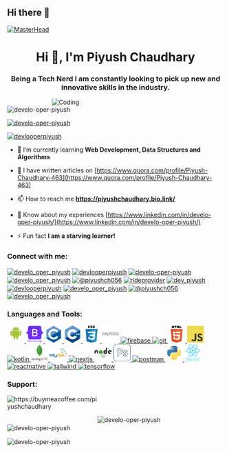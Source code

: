 ## Hi there 👋
[![MasterHead](https://user-images.githubusercontent.com/106918656/209438619-25091cdf-a126-4e95-a24c-5efdf8057606.gif)](https://rishavchanda.io)

<h1 align="center">Hi 👋, I'm Piyush Chaudhary</h1>
<h3 align="center">Being a Tech Nerd I am constantly looking to pick up new and innovative skills in the industry.</h3>
<img align="right" alt="Coding" width="400" src="https://media1.tenor.com/m/3AQDvhSiPpMAAAAC/dog-hacker.gif">

<p align="left"> <img src="https://komarev.com/ghpvc/?username=develo-oper-piyush&label=Profile%20views&color=0e75b6&style=flat" alt="develo-oper-piyush" /> </p>

<p align="left"> <a href="https://github.com/ryo-ma/github-profile-trophy"><img src="https://github-profile-trophy.vercel.app/?username=develo-oper-piyush" alt="develo-oper-piyush" /></a> </p>

<p align="left"> <a href="https://twitter.com/devlooperpiyush" target="blank"><img src="https://img.shields.io/twitter/follow/devlooperpiyush?logo=twitter&style=for-the-badge" alt="devlooperpiyush" /></a> </p>

- 🌱 I’m currently learning **Web Development, Data Structures and Algorithms**

- 📝 I have written articles on [https://www.quora.com/profile/Piyush-Chaudhary-463](https://www.quora.com/profile/Piyush-Chaudhary-463)

- 📫 How to reach me **https://piyushchaudhary.bio.link/**

- 📄 Know about my experiences [https://www.linkedin.com/in/develo-oper-piyush/](https://www.linkedin.com/in/develo-oper-piyush/)

- ⚡ Fun fact **I am a starving learner!**

<h3 align="left">Connect with me:</h3>
<p align="left">
<a href="https://dev.to/develo_oper_piyush" target="blank"><img align="center" src="https://raw.githubusercontent.com/rahuldkjain/github-profile-readme-generator/master/src/images/icons/Social/devto.svg" alt="develo_oper_piyush" height="30" width="40" /></a>
<a href="https://twitter.com/devlooperpiyush" target="blank"><img align="center" src="https://raw.githubusercontent.com/rahuldkjain/github-profile-readme-generator/master/src/images/icons/Social/twitter.svg" alt="devlooperpiyush" height="30" width="40" /></a>
<a href="https://linkedin.com/in/develo-oper-piyush" target="blank"><img align="center" src="https://raw.githubusercontent.com/rahuldkjain/github-profile-readme-generator/master/src/images/icons/Social/linked-in-alt.svg" alt="develo-oper-piyush" height="30" width="40" /></a>
<a href="https://instagram.com/develo_oper_piyush" target="blank"><img align="center" src="https://raw.githubusercontent.com/rahuldkjain/github-profile-readme-generator/master/src/images/icons/Social/instagram.svg" alt="develo_oper_piyush" height="30" width="40" /></a>
<a href="https://medium.com/@piyushch056" target="blank"><img align="center" src="https://raw.githubusercontent.com/rahuldkjain/github-profile-readme-generator/master/src/images/icons/Social/medium.svg" alt="@piyushch056" height="30" width="40" /></a>
<a href="https://www.youtube.com/c/rideprovider" target="blank"><img align="center" src="https://raw.githubusercontent.com/rahuldkjain/github-profile-readme-generator/master/src/images/icons/Social/youtube.svg" alt="rideprovider" height="30" width="40" /></a>
<a href="https://www.codechef.com/users/dev_piyush" target="blank"><img align="center" src="https://cdn.jsdelivr.net/npm/simple-icons@3.1.0/icons/codechef.svg" alt="dev_piyush" height="30" width="40" /></a>
<a href="https://www.hackerrank.com/devlooperpiyush" target="blank"><img align="center" src="https://raw.githubusercontent.com/rahuldkjain/github-profile-readme-generator/master/src/images/icons/Social/hackerrank.svg" alt="devlooperpiyush" height="30" width="40" /></a>
<a href="https://www.leetcode.com/develo_oper_piyush" target="blank"><img align="center" src="https://raw.githubusercontent.com/rahuldkjain/github-profile-readme-generator/master/src/images/icons/Social/leet-code.svg" alt="develo_oper_piyush" height="30" width="40" /></a>
<a href="https://www.hackerearth.com/@piyushch056" target="blank"><img align="center" src="https://raw.githubusercontent.com/rahuldkjain/github-profile-readme-generator/master/src/images/icons/Social/hackerearth.svg" alt="@piyushch056" height="30" width="40" /></a>
<a href="https://auth.geeksforgeeks.org/user/develo_oper_piyush" target="blank"><img align="center" src="https://raw.githubusercontent.com/rahuldkjain/github-profile-readme-generator/master/src/images/icons/Social/geeks-for-geeks.svg" alt="develo_oper_piyush" height="30" width="40" /></a>
</p>

<h3 align="left">Languages and Tools:</h3>
<p align="left"> <a href="https://developer.android.com" target="_blank" rel="noreferrer"> <img src="https://raw.githubusercontent.com/devicons/devicon/master/icons/android/android-original-wordmark.svg" alt="android" width="40" height="40"/> </a> <a href="https://getbootstrap.com" target="_blank" rel="noreferrer"> <img src="https://raw.githubusercontent.com/devicons/devicon/master/icons/bootstrap/bootstrap-plain-wordmark.svg" alt="bootstrap" width="40" height="40"/> </a> <a href="https://www.cprogramming.com/" target="_blank" rel="noreferrer"> <img src="https://raw.githubusercontent.com/devicons/devicon/master/icons/c/c-original.svg" alt="c" width="40" height="40"/> </a> <a href="https://www.w3schools.com/cpp/" target="_blank" rel="noreferrer"> <img src="https://raw.githubusercontent.com/devicons/devicon/master/icons/cplusplus/cplusplus-original.svg" alt="cplusplus" width="40" height="40"/> </a> <a href="https://www.w3schools.com/css/" target="_blank" rel="noreferrer"> <img src="https://raw.githubusercontent.com/devicons/devicon/master/icons/css3/css3-original-wordmark.svg" alt="css3" width="40" height="40"/> </a> <a href="https://expressjs.com" target="_blank" rel="noreferrer"> <img src="https://raw.githubusercontent.com/devicons/devicon/master/icons/express/express-original-wordmark.svg" alt="express" width="40" height="40"/> </a> <a href="https://firebase.google.com/" target="_blank" rel="noreferrer"> <img src="https://www.vectorlogo.zone/logos/firebase/firebase-icon.svg" alt="firebase" width="40" height="40"/> </a> <a href="https://git-scm.com/" target="_blank" rel="noreferrer"> <img src="https://www.vectorlogo.zone/logos/git-scm/git-scm-icon.svg" alt="git" width="40" height="40"/> </a> <a href="https://www.w3.org/html/" target="_blank" rel="noreferrer"> <img src="https://raw.githubusercontent.com/devicons/devicon/master/icons/html5/html5-original-wordmark.svg" alt="html5" width="40" height="40"/> </a> <a href="https://developer.mozilla.org/en-US/docs/Web/JavaScript" target="_blank" rel="noreferrer"> <img src="https://raw.githubusercontent.com/devicons/devicon/master/icons/javascript/javascript-original.svg" alt="javascript" width="40" height="40"/> </a> <a href="https://kotlinlang.org" target="_blank" rel="noreferrer"> <img src="https://www.vectorlogo.zone/logos/kotlinlang/kotlinlang-icon.svg" alt="kotlin" width="40" height="40"/> </a> <a href="https://www.mongodb.com/" target="_blank" rel="noreferrer"> <img src="https://raw.githubusercontent.com/devicons/devicon/master/icons/mongodb/mongodb-original-wordmark.svg" alt="mongodb" width="40" height="40"/> </a> <a href="https://www.mysql.com/" target="_blank" rel="noreferrer"> <img src="https://raw.githubusercontent.com/devicons/devicon/master/icons/mysql/mysql-original-wordmark.svg" alt="mysql" width="40" height="40"/> </a> <a href="https://nextjs.org/" target="_blank" rel="noreferrer"> <img src="https://cdn.worldvectorlogo.com/logos/nextjs-2.svg" alt="nextjs" width="40" height="40"/> </a> <a href="https://nodejs.org" target="_blank" rel="noreferrer"> <img src="https://raw.githubusercontent.com/devicons/devicon/master/icons/nodejs/nodejs-original-wordmark.svg" alt="nodejs" width="40" height="40"/> </a> <a href="https://www.photoshop.com/en" target="_blank" rel="noreferrer"> <img src="https://raw.githubusercontent.com/devicons/devicon/master/icons/photoshop/photoshop-line.svg" alt="photoshop" width="40" height="40"/> </a> <a href="https://postman.com" target="_blank" rel="noreferrer"> <img src="https://www.vectorlogo.zone/logos/getpostman/getpostman-icon.svg" alt="postman" width="40" height="40"/> </a> <a href="https://www.python.org" target="_blank" rel="noreferrer"> <img src="https://raw.githubusercontent.com/devicons/devicon/master/icons/python/python-original.svg" alt="python" width="40" height="40"/> </a> <a href="https://reactjs.org/" target="_blank" rel="noreferrer"> <img src="https://raw.githubusercontent.com/devicons/devicon/master/icons/react/react-original-wordmark.svg" alt="react" width="40" height="40"/> </a> <a href="https://reactnative.dev/" target="_blank" rel="noreferrer"> <img src="https://reactnative.dev/img/header_logo.svg" alt="reactnative" width="40" height="40"/> </a> <a href="https://tailwindcss.com/" target="_blank" rel="noreferrer"> <img src="https://www.vectorlogo.zone/logos/tailwindcss/tailwindcss-icon.svg" alt="tailwind" width="40" height="40"/> </a> <a href="https://www.tensorflow.org" target="_blank" rel="noreferrer"> <img src="https://www.vectorlogo.zone/logos/tensorflow/tensorflow-icon.svg" alt="tensorflow" width="40" height="40"/> </a> </p>

<h3 align="left">Support:</h3>
<p><a href="https://www.buymeacoffee.com/https://buymeacoffee.com/piyushchaudhary"> <img align="left" src="https://cdn.buymeacoffee.com/buttons/v2/default-yellow.png" height="50" width="210" alt="https://buymeacoffee.com/piyushchaudhary" /></a></p><br><br>

<p><img align="left" src="https://github-readme-stats.vercel.app/api/top-langs?username=develo-oper-piyush&show_icons=true&locale=en&layout=compact" alt="develo-oper-piyush" /></p>

<p>&nbsp;<img align="center" src="https://github-readme-stats.vercel.app/api?username=develo-oper-piyush&show_icons=true&locale=en" alt="develo-oper-piyush" /></p>

<p><img align="center" src="https://github-readme-streak-stats.herokuapp.com/?user=develo-oper-piyush&" alt="develo-oper-piyush" /></p>
